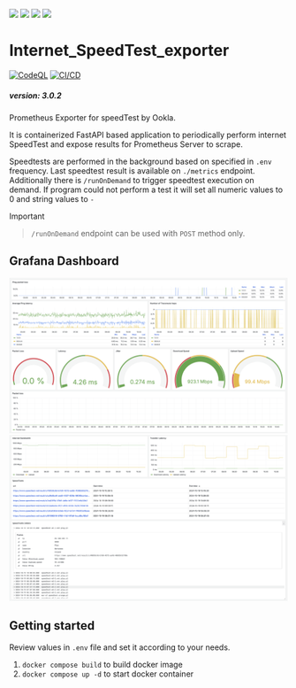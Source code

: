 <p float="left">
  <img src="/Pictures/prometheus_logo.png" height="100" />
  <img src="/Pictures/speedtest_by_ookla_logo.png" height="100" />
  <img src="/Pictures/fastapi_logo.png" height="100" />
  <img src="/Pictures/docker_logo.png" height="100" />
</p>

# Internet_SpeedTest_exporter

[![CodeQL](https://github.com/HornaHomeLab/SpeedTest_exporter/actions/workflows/github-code-scanning/codeql/badge.svg)](https://github.com/HornaHomeLab/SpeedTest_exporter/actions/workflows/github-code-scanning/codeql)
[![CI/CD](https://github.com/HornaHomeLab/SpeedTest_exporter/actions/workflows/ci-cd.yml/badge.svg)](https://github.com/HornaHomeLab/SpeedTest_exporter/actions/workflows/ci-cd.yml)

##### version: 3.0.2

Prometheus Exporter for speedTest by Ookla.

It is containerized FastAPI based application to periodically perform internet SpeedTest and expose results for Prometheus Server to scrape.

Speedtests are performed in the background based on specified in `.env` frequency.
Last speedtest result is available on `./metrics` endpoint.
Additionally there is `/runOnDemand` to trigger speedtest execution on demand.
If program could not perform a test it will set all numeric values to 0 and string values to `-`

> [!IMPORTANT]
> > `/runOnDemand` endpoint can be used with `POST` method only.

## Grafana Dashboard

![image](/Grafana/Pictures/Grafana_dashboard_1.png)
![image](/Grafana/Pictures/Grafana_dashboard_2.png)

## Getting started

Review values in `.env` file and set it according to your needs.

1. `docker compose build` to build docker image
2. `docker compose up -d` to start docker container
